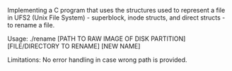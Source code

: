 Implementing a C program that uses the structures used to represent a file in UFS2 (Unix File System) - superblock, inode structs, and direct structs - to rename a file.

Usage:
./rename [PATH TO RAW IMAGE OF DISK PARTITION] [FILE/DIRECTORY TO RENAME] [NEW NAME]

Limitations:
No error handling in case wrong path is provided.
